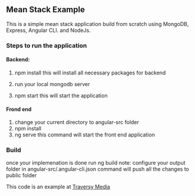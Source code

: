 ## Mean Stack Example

This is a simple mean stack application build from scratch using MongoDB, Express, Angular CLI. and NodeJs.

### Steps to run the application
#### Backend: 
1) npm install 
  this will install all necessary packages for backend

2) run your local mongodb server

3) npm start 
    this will start the application

#### Frond end
1) change your current directory to angular-src folder
2) npm install
3) ng serve
   this command will start the front end application

### Build 

once your implemenation is done run
ng build 
note: configure your output folder in angular-src/.angular-cli.json
command will push all the changes to public folder

This code is an example at [Traversy Media](http://www.traversymedia.com/ "Traversy Media")
